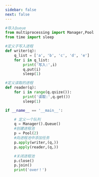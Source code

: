 ```yaml
---
sidebar: false
next: false
---
```

<BlogInfo/>






```python
#导入Queue
from multiprocessing import Manager,Pool
from time import sleep

#定义子写入进程
def writer(q):
    q_list = ['a', 'b', 'c', 'd', 'e']
    for i in q_list:
        print('写入:',i)
        q.put(i)
        sleep(1)

#定义读取的进程
def reader(q):
    for i in range(q.qsize()):
        print('读取:',q.get())
        sleep(1)

if __name__ == '__main__':

    # 定义一个队列
    q = Manager().Queue()
    #创建进程池
    p = Pool(2)
    #向进程池中添加任务
    p.apply(writer,(q,))
    p.apply(reader,(q,))

    #关闭进程池
    p.close()
    p.join()
    print('over！')
```






<ActionBox />
        
<style>#top-box {margin-top:0.5rem!important;}</style>